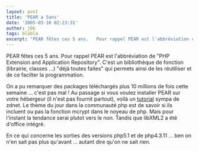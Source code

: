 ```yaml
---
layout: post
title: 'PEAR a 5ans'
date: '2005-03-10 02:23:31'
author: j0k
tags: blabla
excerpt: "PEAR fêtes ces 5 ans.   Pour rappel PEAR est l'abbréviation de \"PHP Extension and Application Repository\". C'est un bibliothèque de fonction (librairie, classes ...) \"déjà toutes faites\" qui permets ainsi de les réutiliser et de ce facilter la programmation.  \n  \nOn a pu remarquer des packages téléchargés plus 10 millions de fois cette semaine ... c'est      …"
---
```


PEAR fêtes ces 5 ans.   Pour rappel PEAR est l'abbréviation de "PHP Extension and Application Repository". C'est un bibliothèque de fonction (librairie, classes ...) "déjà toutes faites" qui permets ainsi de les réutiliser et de ce facilter la programmation.

On a pu remarquer des packages téléchargés plus 10 millions de fois cette semaine ... c'est pas mal !   Au passage si vous voulez installer PEAR sur votre hébergeur (il n'est pas fournit partout), voilà un [tutorial](http://www.zdnet.fr/builder/programmation/technologies_web/0,39021000,39149250-2,00.htm) sympa de zdnet.      Le thème du jour dans la communauté php est de savoir si ils incluent ou pas la fonction mcrypt dans le noyeau de php. Mais pour l'instant la tendance serai plutot vers le non.   Tandis que libXML2 a été d'office intégré.

En ce qui concerne les sorties des versions php5.1 et de php4.3.11 ... ben on n'en sait pas plus qu'avant ... autant dire qu'on ne sait rien.

